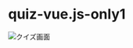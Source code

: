 # quiz-vue.js-only1

![クイズ画面](https://user-images.githubusercontent.com/90839596/217758237-971d5c7e-7dc5-447e-be01-20a3d1f26d98.png)
